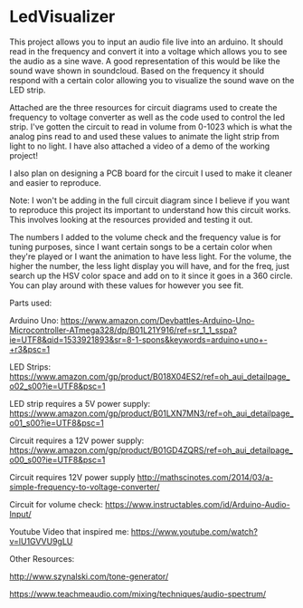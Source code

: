# LedVisualizer

This project allows you to input an audio file live into an arduino. It should read in the frequency and convert it into a voltage which allows you to see the audio as a sine wave. A good representation of this would be like the sound wave shown in soundcloud. Based on the frequency it should respond with a certain color allowing you to visualize the sound wave on the LED strip. 

Attached are the three resources for circuit diagrams used to create the frequency to voltage converter as well as the code used to control the led strip. I've gotten the circuit to read in volume from 0-1023 which is what the analog pins read to and used these values to animate the light strip from light to no light. I have also attached a video of a demo of the working project!

I also plan on designing a PCB board for the circuit I used to make it cleaner and easier to reproduce.

Note:
I won't be adding in the full circuit diagram since I believe if you want to reproduce this project its important to understand how this circuit works. This involves looking at the resources provided and testing it out.

The numbers I added to the volume check and the frequency value is for tuning purposes, since I want certain songs to be a certain color when they're played or I want the animation to have less light. For the volume, the higher the number, the less light display you will have, and for the freq, just search up the HSV color space and add on to it since it goes in a 360 circle. You can play around with these values for however you see fit.

Parts used:

Arduino Uno: https://www.amazon.com/Devbattles-Arduino-Uno-Microcontroller-ATmega328/dp/B01L21Y916/ref=sr_1_1_sspa?ie=UTF8&qid=1533921893&sr=8-1-spons&keywords=arduino+uno+-+r3&psc=1

LED Strips: https://www.amazon.com/gp/product/B018X04ES2/ref=oh_aui_detailpage_o02_s00?ie=UTF8&psc=1

LED strip requires a 5V power supply:
https://www.amazon.com/gp/product/B01LXN7MN3/ref=oh_aui_detailpage_o01_s00?ie=UTF8&psc=1

Circuit requires a 12V power supply:
https://www.amazon.com/gp/product/B01GD4ZQRS/ref=oh_aui_detailpage_o00_s00?ie=UTF8&psc=1

Circuit requires 12V power supply
http://mathscinotes.com/2014/03/a-simple-frequency-to-voltage-converter/

Circuit for volume check:
https://www.instructables.com/id/Arduino-Audio-Input/

Youtube Video that inspired me:
https://www.youtube.com/watch?v=lU1GVVU9gLU


Other Resources:

http://www.szynalski.com/tone-generator/

https://www.teachmeaudio.com/mixing/techniques/audio-spectrum/
